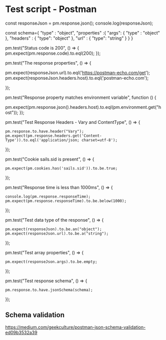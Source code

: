 # Test script - Postman
const responseJson = pm.response.json();
console.log(responseJson);

const schema={
 "type" : "object",
 "properties" :{
   "args": {
     "type" : "object"
    },
    "headers" : {
    "type": "object"
    },
    "url" : {
    "type": "string"
    }
  }
}

pm.test("Status code is 200", () => {
  pm.expect(pm.response.code).to.eql(200);
});

pm.test("The response properties", () => {
  
  pm.expect(responseJson.url).to.eql('https://postman-echo.com/get');
  pm.expect(responseJson.headers.host).to.eql('postman-echo.com');

});

pm.test("Response property matches environment variable", function () {
  
  pm.expect(pm.response.json().headers.host).to.eql(pm.environment.get("host"));
});

pm.test("Test Response Headers - Vary and ContentType", () => {
  
    pm.response.to.have.header("Vary");
    pm.expect(pm.response.headers.get('Content-Type')).to.eql('application/json; charset=utf-8');
});

pm.test("Cookie sails.sid is present", () => {
  
    pm.expect(pm.cookies.has('sails.sid')).to.be.true;
});

pm.test("Response time is less than 1000ms", () => {
  
    console.log(pm.response.responseTime);
    pm.expect(pm.response.responseTime).to.be.below(1000);
});

pm.test("Test data type of the response", () => {
  
    pm.expect(responseJson).to.be.an("object");
    pm.expect(responseJson.url).to.be.a("string");
});

pm.test("Test array properties", () => {
  
    pm.expect(responseJson.args).to.be.empty;
});

pm.test("Test response schema", () => {
  
    pm.response.to.have.jsonSchema(schema);
});

## Schema validation 
https://medium.com/geekculture/postman-json-schema-validation-ed09b3532a39
